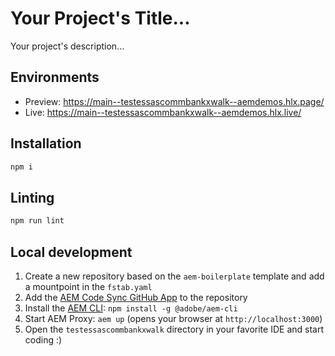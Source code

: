 # Your Project's Title...
Your project's description...

## Environments
- Preview: https://main--testessascommbankxwalk--aemdemos.hlx.page/
- Live: https://main--testessascommbankxwalk--aemdemos.hlx.live/

## Installation

```sh
npm i
```

## Linting

```sh
npm run lint
```

## Local development

1. Create a new repository based on the `aem-boilerplate` template and add a mountpoint in the `fstab.yaml`
1. Add the [AEM Code Sync GitHub App](https://github.com/apps/aem-code-sync) to the repository
1. Install the [AEM CLI](https://github.com/adobe/helix-cli): `npm install -g @adobe/aem-cli`
1. Start AEM Proxy: `aem up` (opens your browser at `http://localhost:3000`)
1. Open the `testessascommbankxwalk` directory in your favorite IDE and start coding :)
